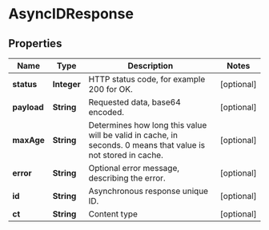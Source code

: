 
# AsyncIDResponse

## Properties
Name | Type | Description | Notes
------------ | ------------- | ------------- | -------------
**status** | **Integer** | HTTP status code, for example 200 for OK. |  [optional]
**payload** | **String** | Requested data, base64 encoded. |  [optional]
**maxAge** | **String** | Determines how long this value will be valid in cache, in seconds. 0 means that value is not stored in cache. |  [optional]
**error** | **String** | Optional error message, describing the error. |  [optional]
**id** | **String** | Asynchronous response unique ID. |  [optional]
**ct** | **String** | Content type |  [optional]



